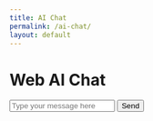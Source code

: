 ```yaml
---
title: AI Chat
permalink: /ai-chat/
layout: default
---
```


<!DOCTYPE html>
<html>
<head>
    <title>Web AI Server</title>
</head>
<body>
    <h1>Web AI Chat</h1>
    <div id="chat-container">
        <div id="chat-output"></div>
        <input type="text" id="chat-input" placeholder="Type your message here">
        <button id="send-button">Send</button>
    </div>
    <script>
document.addEventListener('DOMContentLoaded', () => {
  const chatInput = document.getElementById('chat-input');
  const chatOutput = document.getElementById('chat-output');
  const sendButton = document.getElementById('send-button');

  sendButton.addEventListener('click', async () => {
    const message = chatInput.value;
    if (message.trim() !== '') {
      chatOutput.innerHTML += `<p>User: ${message}</p>`;
      chatInput.value = '';

      // Placeholder for API call to server
      const response = await fetch('http://localhost:3000/api/gemini', {
        method: 'POST',
        headers: {
          'Content-Type': 'application/json',
          'X-Gemini-API-Key': 'XKqf2gmHD8', // Include API key in headers
        },
        body: JSON.stringify({ message }),
      });

      console.log('Response status:', response.status); // Log the response status
      if (response.ok) {
        const data = await response.json();
        console.log('Response data:', data); // Log the response data
        chatOutput.innerHTML += `<p>AI: ${data.response}</p>`;
      } else {
        console.error('Error response:', response); // Log the error response
        chatOutput.innerHTML += `<p>Error: Could not get AI response.</p>`;
      }
    }
  });
});
    </script>
</body>
</html>
